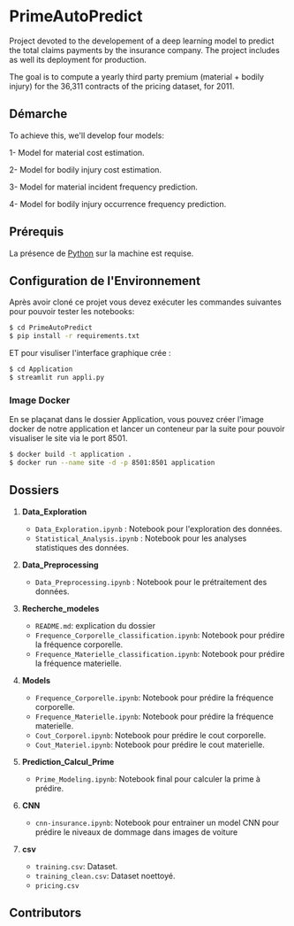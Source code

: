 # PrimeAutoPredict

Project devoted to the developement of a deep learning model to predict the total claims payments by the insurance company. The project includes as well its deployment for production.


The goal is to compute a yearly third party premium (material + bodily injury) for the 36,311 contracts of the
pricing dataset, for 2011.

## Démarche
To achieve this, we'll develop four models:

1- Model for material cost estimation.

2- Model for bodily injury cost estimation.

3- Model for material incident frequency prediction.

4- Model for bodily injury occurrence frequency prediction.

## Prérequis
La présence de [Python](https://www.python.org/) sur la machine est requise.

## Configuration de l'Environnement

Après avoir cloné ce projet  vous devez exécuter les commandes suivantes pour pouvoir tester les notebooks:

```bash
$ cd PrimeAutoPredict
$ pip install -r requirements.txt
```
ET pour visuliser l'interface graphique crée :
```bash
$ cd Application
$ streamlit run appli.py
```

### Image Docker

En se plaçanat dans le dossier Application, vous pouvez créer l'image docker de notre application et lancer un conteneur par la suite pour pouvoir visualiser le site via le port 8501.
```bash
$ docker build -t application .   
$ docker run --name site -d -p 8501:8501 application
```
## Dossiers
     
1. **Data_Exploration**
   - `Data_Exploration.ipynb` : Notebook pour l'exploration des données.
   - `Statistical_Analysis.ipynb` :  Notebook pour les analyses statistiques des données.
     
2. **Data_Preprocessing**
   - `Data_Preprocessing.ipynb` : Notebook pour le prétraitement des données.

3. **Recherche_modeles**
   - `README.md`: explication du dossier
   - `Frequence_Corporelle_classification.ipynb`: Notebook pour prédire la fréquence corporelle.
   - `Frequence_Materielle_classification.ipynb`: Notebook pour prédire la fréquence materielle.

5. **Models**
   - `Frequence_Corporelle.ipynb`: Notebook pour prédire la fréquence corporelle.
   - `Frequence_Materielle.ipynb`: Notebook pour prédire la fréquence materielle.
   - `Cout_Corporel.ipynb`: Notebook pour prédire le cout corporelle.
   - `Cout_Materiel.ipynb`: Notebook pour prédire le cout materielle.

6. **Prediction_Calcul_Prime**
   - `Prime_Modeling.ipynb`: Notebook final pour calculer la prime à prédire.
     
7. **CNN**
   - `cnn-insurance.ipynb`: Notebook pour entrainer un model CNN pour prédire le niveaux de dommage dans images de voiture

8. **csv**
   - `training.csv`: Dataset.
   - `training_clean.csv`: Dataset noettoyé.
   -  `pricing.csv`
     
## Contributors

